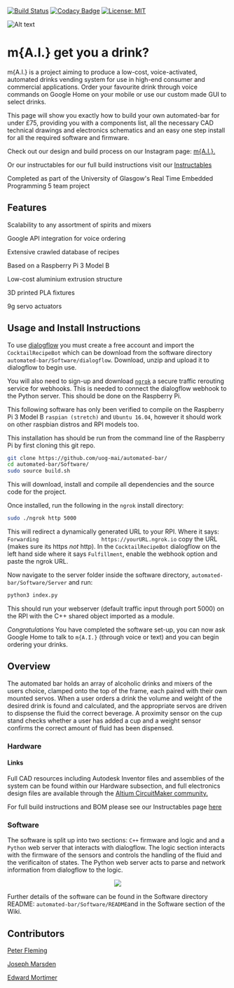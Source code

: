 [![Build Status](https://travis-ci.org/uog-mai/automated-bar.svg?branch=develop)](https://travis-ci.org/uog-mai/automated-bar)
[![Codacy Badge](https://api.codacy.com/project/badge/Grade/d979a961225d45618b61c0bc4588a02c)](https://www.codacy.com/app/eddymj96/automated-bar?utm_source=github.com&amp;utm_medium=referral&amp;utm_content=uog-mai/automated-bar&amp;utm_campaign=Badge_Grade)
 [![License: MIT](https://img.shields.io/badge/License-MIT-yellow.svg)](https://opensource.org/licenses/MIT)

![Alt text](assets/FullLogo)

# m{A.I.} get you a drink?

m{A.I.} is a project aiming to produce a low-cost, voice-activated, automated drinks vending system for use in high-end consumer and commercial applications. Order your favourite drink through voice commands on Google Home on your mobile or use our custom made GUI to select drinks. 

This page will show you exactly how to build your own automated-bar for under £75, providing you with a components list, all the necessary CAD technical drawings and electronics schematics and an easy one step install for all the required software and firmware. 

Check out our design and build process on our Instagram page: [m{A.I.}.](https://www.instagram.com/m_a.i._/?hl=en)

Or our instructables for our full build instructions visit our [Instructables](https://www.instructables.com/id/Automated-Bar/?fbclid=IwAR164nX4zJPxj-1INAbjbvhC8MxjTqYTo5nI_1YeSPRZ3n-1Oe-pBTOgsIw)

Completed as part of the University of Glasgow's Real Time Embedded Programming 5 team project

## Features
Scalability to any assortment of spirits and mixers

Google API integration for voice ordering

Extensive crawled database of recipes

Based on a Raspberry Pi 3 Model B

Low-cost aluminium extrusion structure

3D printed PLA fixtures

9g servo actuators

## Usage and Install Instructions
To use [dialogflow](https://dialogflow.com/) you must create a free account and import the ```CocktailRecipeBot``` which can be download from the software directory ```automated-bar/Software/dialogflow```. Download, unzip and upload it to dialogflow to begin use.

You will also need to sign-up and download [```ngrok```](https://dashboard.ngrok.com/user/signup) a secure traffic rerouting service for webhooks. This is needed to connect the dialogflow webhook to the Python server. This should be done on the Raspberry Pi.

This following software has only been verified to compile on the Raspberry Pi 3 Model B ```raspian (stretch)``` and ```Ubuntu 16.04```, however it should work on other raspbian distros and RPI models too.

This installation has should be run from the command line of the Raspberry Pi by first cloning this git repo.
```bash
git clone https://github.com/uog-mai/automated-bar/
cd automated-bar/Software/
sudo source build.sh
```
This will download, install and compile all dependencies and the source code for the project.

Once installed, run the following in the ```ngrok``` install directory:
```bash
sudo ./ngrok http 5000
```
This will redirect a dynamically generated URL to your RPI. Where it says:
```Forwarding                    https://yourURL.ngrok.io``` copy the URL (makes sure its https *not* http). In the ``CocktailRecipeBot`` dialogflow on the left hand side where it says ```Fulfillment```, enable the webhook option and paste the ngrok URL.

Now navigate to the server folder inside the software directory, ```automated-bar/Software/Server``` and run:
```bash
python3 index.py
``` 
This should run your webserver (default traffic input through port 5000) on the RPI with the C++ shared object imported as a module. 

*Congratulations* You have completed the software set-up, you can now ask Google Home to talk to ```m{A.I.}``` (through voice or text) and you can begin ordering your drinks. 

## Overview
The automated bar holds an array of alcoholic drinks and mixers of the users choice, clamped onto the top of the frame, each paired with their own mounted servos. When a user orders a drink the volume and weight of the desired drink is found and calculated, and the appropriate servos are driven to dispsense the fluid the correct beverage. A proximity sensor on the cup stand checks whether a user has added a cup and a weight sensor confirms the correct amount of fluid has been dispensed. 

### Hardware 

#### Links

Full CAD resources including Autodesk Inventor files and assemblies of the system can be found within our Hardware subsection, and full electronics design files are available through the [Altium CircuitMaker community.](https://circuitmaker.com/Projects/Details/Peter-Fleming-2/UoG-mai-automated-bar) 

For full build instructions and BOM please see our Instructables page [here](https://www.instructables.com/id/Automated-Bar/?fbclid=IwAR164nX4zJPxj-1INAbjbvhC8MxjTqYTo5nI_1YeSPRZ3n-1Oe-pBTOgsIw)



### Software
The software is split up into two sections: ```C++``` firmware and logic and and a ```Python``` web server that interacts with dialogflow. The logic section interacts with the firmware of the sensors and controls the handling of the fluid and the verificaiton of states. The Python web server acts to parse and network information from dialogflow to the logic.

<p align="center">
<img src="https://github.com/uog-mai/automated-bar/blob/develop/assets/InteractionDiagram.png" ">
</p>

Further details of the software can be found in the Software directory README: ```automated-bar/Software/README```and in the Software section of the Wiki.

## Contributors
[Peter Fleming](https://github.com/petemfleming)

[Joseph Marsden](https://github.com/jrmars)

[Edward Mortimer](https://github.com/eddymj96)
